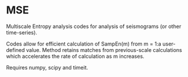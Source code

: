 # MSE
Multiscale Entropy analysis codes for analysis of seismograms (or other time-series). 

Codes allow for efficient calculation of SampEn(m) from m = 1:a user-defined value. Method retains matches from previous-scale calculations which accelerates the rate of calculation as m increases. 

Requires numpy, scipy and timeit. 
